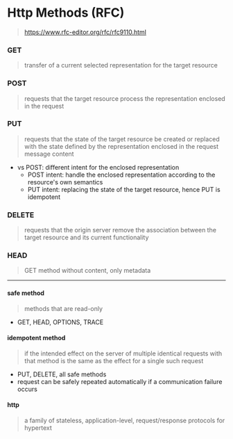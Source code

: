 # Http Methods (RFC)

> https://www.rfc-editor.org/rfc/rfc9110.html

### GET

> transfer of a current selected representation for the target resource

### POST

> requests that the target resource process the representation enclosed in the request

### PUT

> requests that the state of the target resource be created or replaced with the state defined by the representation enclosed in the request message content

- vs POST: different intent for the enclosed representation
    - POST intent: handle the enclosed representation according to the resource's own semantics
    - PUT intent: replacing the state of the target resource, hence PUT is idempotent

### DELETE

> requests that the origin server remove the association between the target resource and its current functionality

### HEAD

> GET method without content, only metadata

---

#### safe method

> methods that are read-only

- GET, HEAD, OPTIONS, TRACE

#### idempotent method

> if the intended effect on the server of multiple identical requests with that method is the same as the effect for a single such request

- PUT, DELETE, all safe methods
- request can be safely repeated automatically if a communication failure occurs

#### http

> a family of stateless, application-level, request/response protocols for hypertext

